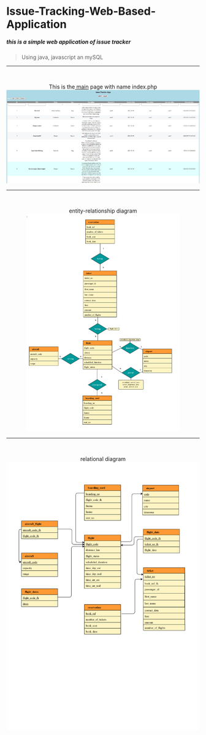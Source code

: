 # Issue-Tracking-Web-Based-Application
 
<h5>this is a simple web application of issue tracker</h5>

><span fill="red">Using java, javascript an mySQL</span><br>

<hr>
<br>
<p align="center">This is the<a href="https://airlines-demo-version.herokuapp.com/"> main</a> page with name index.php<br><img width="800" src="https://raw.githubusercontent.com/MariosChartsias/Issue-Tracking-Web-Based-Application/main/Images/Index.jpg">
<hr></p>

<br>
<p align="center">entity-relationship diagram <br><img width="400" src="https://raw.githubusercontent.com/MariosChartsias/Airlines-demo/main/images/ER%20diagram%20copy.jpg">
<hr></p>
<br>
<p align="center">relational diagram <br><img width="500" src="https://raw.githubusercontent.com/MariosChartsias/Airlines-demo/main/images/Relational%20diagram%20copy.jpg"></p>

